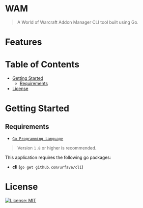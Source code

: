 # WAM
> A World of Warcraft Addon Manager CLI tool built using Go.

# Features

# Table of Contents

* [Getting Started](#getting-started)
    * [Requirements](#requirements)
* [License](#license)

# Getting Started

## Requirements
* [`Go Programming Language`](https://golang.org/)
> Version `1.8` or higher is recommended.

This application requires the following go packages:
* **cli** (`go get github.com/urfave/cli`)

# License
[![License: MIT](https://img.shields.io/badge/License-MIT-yellow.svg)](/LICENSE.md)
